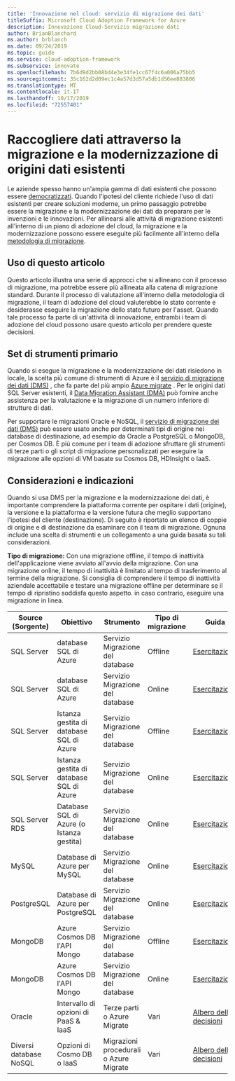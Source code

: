```yaml
---
title: 'Innovazione nel cloud: servizio di migrazione dei dati'
titleSuffix: Microsoft Cloud Adoption Framework for Azure
description: Innovazione Cloud-Servizio migrazione dati
author: BrianBlanchard
ms.author: brblanch
ms.date: 09/24/2019
ms.topic: guide
ms.service: cloud-adoption-framework
ms.subservice: innovate
ms.openlocfilehash: 7b6d9d2bb08bd4e3e34fe1cc67f4c6a006a75bb5
ms.sourcegitcommit: 35c162d2d09ec1c4a57d3d57a5db1d56ee883806
ms.translationtype: MT
ms.contentlocale: it-IT
ms.lasthandoff: 10/17/2019
ms.locfileid: "72557401"
---
```

# <a name="collect-data-through-the-migration-and-modernization-of-existing-data-sources"></a>Raccogliere dati attraverso la migrazione e la modernizzazione di origini dati esistenti

Le aziende spesso hanno un'ampia gamma di dati esistenti che possono essere [democratizzati](../considerations/data.md). Quando l'ipotesi del cliente richiede l'uso di dati esistenti per creare soluzioni moderne, un primo passaggio potrebbe essere la migrazione e la modernizzazione dei dati da preparare per le invenzioni e le innovazioni. Per allinearsi alle attività di migrazione esistenti all'interno di un piano di adozione del cloud, la migrazione e la modernizzazione possono essere eseguite più facilmente all'interno della [metodologia di migrazione](../../migrate/index.md).

## <a name="use-of-this-article"></a>Uso di questo articolo

Questo articolo illustra una serie di approcci che si allineano con il processo di migrazione, ma potrebbe essere più allineata alla catena di migrazione standard. Durante il processo di valutazione all'interno della metodologia di migrazione, il team di adozione del cloud valuterebbe lo stato corrente e desiderasse eseguire la migrazione dello stato futuro per l'asset. Quando tale processo fa parte di un'attività di innovazione, entrambi i team di adozione del cloud possono usare questo articolo per prendere queste decisioni.

## <a name="primary-toolset"></a>Set di strumenti primario

Quando si esegue la migrazione e la modernizzazione dei dati risiedono in locale, la scelta più comune di strumenti di Azure è il [servizio di migrazione dei dati (DMS)](https://docs.microsoft.com/azure/dms) , che fa parte del più ampio [Azure migrate](https://docs.microsoft.com/azure/migrate/migrate-services-overview) . Per le origini dati SQL Server esistenti, il [Data Migration Assistant (DMA)](/sql/dma/dma-overview) può fornire anche assistenza per la valutazione e la migrazione di un numero inferiore di strutture di dati.

Per supportare le migrazioni Oracle e NoSQL, il [servizio di migrazione dei dati (DMS)](https://docs.microsoft.com/azure/dms) può essere usato anche per determinati tipi di origine nei database di destinazione, ad esempio da Oracle a PostgreSQL o MongoDB, per Cosmos DB. È più comune per i team di adozione sfruttare gli strumenti di terze parti o gli script di migrazione personalizzati per eseguire la migrazione alle opzioni di VM basate su Cosmos DB, HDInsight o IaaS.

## <a name="considerations-and-guidance"></a>Considerazioni e indicazioni

Quando si usa DMS per la migrazione e la modernizzazione dei dati, è importante comprendere la piattaforma corrente per ospitare i dati (origine), la versione e la piattaforma e la versione futura che meglio supportano l'ipotesi del cliente (destinazione). Di seguito è riportato un elenco di coppie di origine e di destinazione da esaminare con il team di migrazione. Ognuna include una scelta di strumenti e un collegamento a una guida basata su tali considerazioni.

**Tipo di migrazione:** Con una migrazione offline, il tempo di inattività dell'applicazione viene avviato all'avvio della migrazione. Con una migrazione online, il tempo di inattività è limitato al tempo di trasferimento al termine della migrazione. Si consiglia di comprendere il tempo di inattività aziendale accettabile e testare una migrazione offline per determinare se il tempo di ripristino soddisfa questo aspetto. in caso contrario, eseguire una migrazione in linea.

|Source (Sorgente)  |Obiettivo  |Strumento  |Tipo di migrazione  |Guida  |
|---------|---------|---------|---------|---------|
|SQL Server|database SQL di Azure|Servizio Migrazione del database|Offline|[Esercitazione](https://docs.microsoft.com/azure/dms/tutorial-sql-server-to-azure-sql)|
|SQL Server|database SQL di Azure|Servizio Migrazione del database|Online|[Esercitazione](https://docs.microsoft.com/azure/dms/tutorial-sql-server-azure-sql-online)|
|SQL Server|Istanza gestita di database SQL di Azure|Servizio Migrazione del database|Offline|[Esercitazione](https://docs.microsoft.com/azure/dms/tutorial-sql-server-to-managed-instance)|
|SQL Server|Istanza gestita di database SQL di Azure|Servizio Migrazione del database|Online|[Esercitazione](https://docs.microsoft.com/azure/dms/tutorial-sql-server-managed-instance-online)|
|SQL Server RDS|Database SQL di Azure (o Istanza gestita)|Servizio Migrazione del database|Online|[Esercitazione](https://docs.microsoft.com/azure/dms/tutorial-rds-sql-server-azure-sql-and-managed-instance-online)|
|MySQL|Database di Azure per MySQL|Servizio Migrazione del database|Online|[Esercitazione](https://docs.microsoft.com/azure/dms/tutorial-mysql-azure-mysql-online)|
|PostgreSQL|Database di Azure per PostgreSQL|Servizio Migrazione del database|Online|[Esercitazione](https://docs.microsoft.com/azure/dms/tutorial-postgresql-azure-postgresql-online)|
|MongoDB|Azure Cosmos DB l'API Mongo|Servizio Migrazione del database|Offline|[Esercitazione](https://docs.microsoft.com/azure/dms/tutorial-mongodb-cosmos-db)|
|MongoDB|Azure Cosmos DB l'API Mongo|Servizio Migrazione del database|Online|[Esercitazione](https://docs.microsoft.com/azure/dms/tutorial-mongodb-cosmos-db-online)|
|Oracle|Intervallo di opzioni di PaaS & IaaS|Terze parti o Azure Migrate|Vari|[Albero delle decisioni](../considerations/data-oracle-migration.md)|
|Diversi database NoSQL|Opzioni di Cosmo DB o IaaS|Migrazioni procedurali o Azure Migrate|Vari|[Albero delle decisioni](../considerations/data-no-sql-migration.md)|
